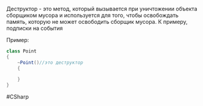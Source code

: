 Деструктор - это метод, который вызывается при уничтожении объекта сборщиком мусора и используется для того, чтобы освобождать память, которую не может освободить сборщик мусора. К примеру, подписки на события

Пример:
```cs
class Point
{
	~Point()//это деструктор
	{
	
	}
}
```
#CSharp 